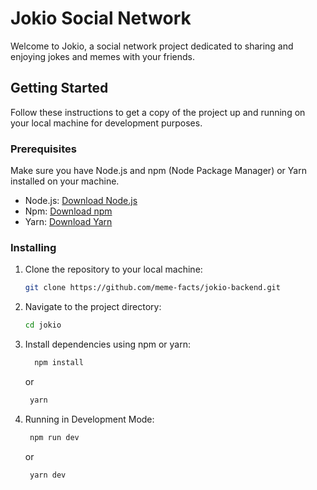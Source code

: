 # Jokio Social Network

Welcome to Jokio, a social network project dedicated to sharing and enjoying jokes and memes with your friends.

## Getting Started

Follow these instructions to get a copy of the project up and running on your local machine for development purposes.

### Prerequisites

Make sure you have Node.js and npm (Node Package Manager) or Yarn installed on your machine.

- Node.js: [Download Node.js](https://nodejs.org/)
- Npm: [Download npm](https://www.npmjs.com/get-npm)
- Yarn: [Download Yarn](https://yarnpkg.com/getting-started/install)

### Installing

1. Clone the repository to your local machine:

   ```bash
   git clone https://github.com/meme-facts/jokio-backend.git

   ```

2. Navigate to the project directory:

   ```bash
   cd jokio
   ```

3. Install dependencies using npm or yarn:

   ```bash
     npm install
   ```

   or

   ```bash
    yarn
   ```

4. Running in Development Mode:

   ```bash
    npm run dev
   ```

   or

   ```bash
    yarn dev
   ```
